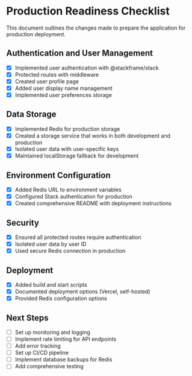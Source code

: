 # Production Readiness Checklist

This document outlines the changes made to prepare the application for production deployment.

## Authentication and User Management

- [x] Implemented user authentication with @stackframe/stack
- [x] Protected routes with middleware
- [x] Created user profile page
- [x] Added user display name management
- [x] Implemented user preferences storage

## Data Storage

- [x] Implemented Redis for production storage
- [x] Created a storage service that works in both development and production
- [x] Isolated user data with user-specific keys
- [x] Maintained localStorage fallback for development

## Environment Configuration

- [x] Added Redis URL to environment variables
- [x] Configured Stack authentication for production
- [x] Created comprehensive README with deployment instructions

## Security

- [x] Ensured all protected routes require authentication
- [x] Isolated user data by user ID
- [x] Used secure Redis connection in production

## Deployment

- [x] Added build and start scripts
- [x] Documented deployment options (Vercel, self-hosted)
- [x] Provided Redis configuration options

## Next Steps

- [ ] Set up monitoring and logging
- [ ] Implement rate limiting for API endpoints
- [ ] Add error tracking
- [ ] Set up CI/CD pipeline
- [ ] Implement database backups for Redis
- [ ] Add comprehensive testing 